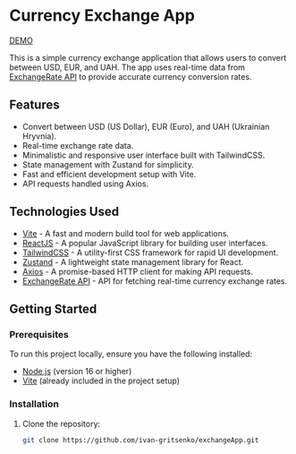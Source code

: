 # Currency Exchange App

[DEMO](https://exchange-app-xkn7.vercel.app/)

This is a simple currency exchange application that allows users to convert between USD, EUR, and UAH. The app uses real-time data from [ExchangeRate API](https://app.exchangerate-api.com) to provide accurate currency conversion rates.

## Features

- Convert between USD (US Dollar), EUR (Euro), and UAH (Ukrainian Hryvnia).
- Real-time exchange rate data.
- Minimalistic and responsive user interface built with TailwindCSS.
- State management with Zustand for simplicity.
- Fast and efficient development setup with Vite.
- API requests handled using Axios.

## Technologies Used

- [Vite](https://vitejs.dev/) - A fast and modern build tool for web applications.
- [ReactJS](https://reactjs.org/) - A popular JavaScript library for building user interfaces.
- [TailwindCSS](https://tailwindcss.com/) - A utility-first CSS framework for rapid UI development.
- [Zustand](https://zustand-demo.pmnd.rs/) - A lightweight state management library for React.
- [Axios](https://axios-http.com/) - A promise-based HTTP client for making API requests.
- [ExchangeRate API](https://app.exchangerate-api.com) - API for fetching real-time currency exchange rates.

## Getting Started

### Prerequisites

To run this project locally, ensure you have the following installed:

- [Node.js](https://nodejs.org/) (version 16 or higher)
- [Vite](https://vitejs.dev/guide/) (already included in the project setup)

### Installation

1. Clone the repository:

   ```bash
   git clone https://github.com/ivan-gritsenko/exchangeApp.git

